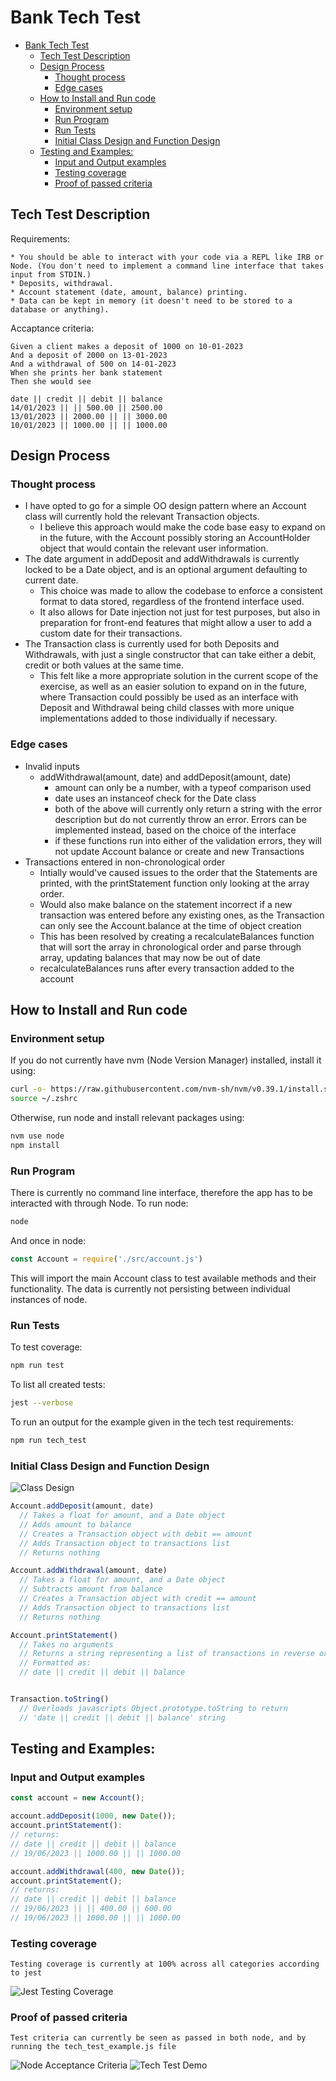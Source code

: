 # Bank Tech Test
- [Bank Tech Test](#bank-tech-test)
  - [Tech Test Description](#tech-test-description)
  - [Design Process](#design-process)
    - [Thought process](#thought-process)
    - [Edge cases](#edge-cases)
  - [How to Install and Run code](#how-to-install-and-run-code)
    - [Environment setup](#environment-setup)
    - [Run Program](#run-program)
    - [Run Tests](#run-tests)
    - [Initial Class Design and Function Design](#initial-class-design-and-function-design)
  - [Testing and Examples:](#testing-and-examples)
    - [Input and Output examples](#input-and-output-examples)
    - [Testing coverage](#testing-coverage)
    - [Proof of passed criteria](#proof-of-passed-criteria)

## Tech Test Description
Requirements:
```plain
* You should be able to interact with your code via a REPL like IRB or Node. (You don't need to implement a command line interface that takes input from STDIN.)
* Deposits, withdrawal.
* Account statement (date, amount, balance) printing.
* Data can be kept in memory (it doesn't need to be stored to a database or anything).
```
Accaptance criteria:
```plain
Given a client makes a deposit of 1000 on 10-01-2023
And a deposit of 2000 on 13-01-2023
And a withdrawal of 500 on 14-01-2023
When she prints her bank statement
Then she would see

date || credit || debit || balance
14/01/2023 || || 500.00 || 2500.00
13/01/2023 || 2000.00 || || 3000.00
10/01/2023 || 1000.00 || || 1000.00
```

## Design Process

### Thought process
* I have opted to go for a simple OO design pattern where an Account class will currently hold the relevant Transaction objects. 
  * I believe this approach would make the code base easy to expand on in the future, with the Account possibly storing an AccountHolder object that would contain the relevant user information.
* The date argument in addDeposit and addWithdrawals is currently locked to be a Date object, and is an optional argument defaulting to current date.
  * This choice was made to allow the codebase to enforce a consistent format to data stored, regardless of the frontend interface used.
  * It  also allows for Date injection not just for test purposes, but also in preparation for front-end features that might allow a user to add a custom date for their transactions.
* The Transaction class is currently used for both Deposits and Withdrawals, with just a single constructor that can take either a debit, credit or both values at the same time. 
  * This felt like a more appropriate solution in the current scope of the exercise, as well as an easier solution to expand on in the future, where Transaction could possibly be used as an interface with Deposit and Withdrawal being child classes with more unique implementations added to those individually if necessary.

### Edge cases
* Invalid inputs
  * addWithdrawal(amount, date) and addDeposit(amount, date)
    * amount can only be a number, with a typeof comparison used
    * date uses an instanceof check for the Date class
    * both of the above will currently only return a string with the error description but do not currently throw an error. Errors can be implemented instead, based on the choice of the interface
    * if these functions run into either of the validation errors, they will not update Account balance or create and new Transactions
* Transactions entered in non-chronological order
  * Intially would've caused issues to the order that the Statements are printed, with the printStatement function only looking at the array order.
  * Would also make balance on the statement incorrect if a new transaction was entered before any existing ones, as the Transaction can only see the Account.balance at the time of object creation
  * This has been resolved by creating a recalculateBalances function that will sort the array in chronological order and parse through array, updating balances that may now be out of date
  * recalculateBalances runs after every transaction added to the account

## How to Install and Run code

### Environment setup
If you do not currently have nvm (Node Version Manager) installed, install it using:
```zsh
curl -o- https://raw.githubusercontent.com/nvm-sh/nvm/v0.39.1/install.sh | bash
source ~/.zshrc
```
Otherwise, run node and install relevant packages using:
```zsh
nvm use node
npm install
```

### Run Program
There is currently no command line interface, therefore the app has to be interacted with through Node.
To run node:
```zsh
node
```
And once in node:
```javascript
const Account = require('./src/account.js')
```
This will import the main Account class to test available methods and their functionality. The data is currently not persisting between individual instances of node.

### Run Tests
To test coverage:
```zsh
npm run test
```
To list all created tests:
```zsh
jest --verbose
```
To run an output for the example given in the tech test requirements:
```zsh
npm run tech_test
```

### Initial Class Design and Function Design
![Class Design](docs/bank_tech_test_class_design.png)

```javascript
Account.addDeposit(amount, date)
  // Takes a float for amount, and a Date object
  // Adds amount to balance
  // Creates a Transaction object with debit == amount
  // Adds Transaction object to transactions list
  // Returns nothing

Account.addWithdrawal(amount, date)
  // Takes a float for amount, and a Date object
  // Subtracts amount from balance
  // Creates a Transaction object with credit == amount
  // Adds Transaction object to transactions list
  // Returns nothing

Account.printStatement()
  // Takes no arguments
  // Returns a string representing a list of transactions in reverse order
  // Formatted as:
  // date || credit || debit || balance


Transaction.toString()
  // Overloads javascripts Object.prototype.toString to return
  // 'date || credit || debit || balance' string
```

## Testing and Examples:

### Input and Output examples
```javascript
const account = new Account();

account.addDeposit(1000, new Date());
account.printStatement(): 
// returns: 
// date || credit || debit || balance
// 19/06/2023 || 1000.00 || || 1000.00

account.addWithdrawal(400, new Date());
account.printStatement();
// returns: 
// date || credit || debit || balance
// 19/06/2023 || || 400.00 || 600.00
// 19/06/2023 || 1000.00 || || 1000.00
```
### Testing coverage
```plain
Testing coverage is currently at 100% across all categories according to jest
```
![Jest Testing Coverage](docs/jest_test_coverage.png)

### Proof of passed criteria
```plain
Test criteria can currently be seen as passed in both node, and by running the tech_test_example.js file
```
![Node Acceptance Criteria](docs/node_acceptance_criteria.png)
![Tech Test Demo](docs/tech_test_example_output.png)